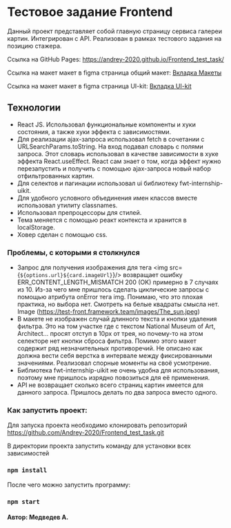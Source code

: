 # Тестовое задание Frontend

Данный проект представляет собой главную страницу сервиса галереи картин. Интегрирован с API. Реализован в рамках тестового задания на позицию стажера.

Ссылка на GitHub Pages: https://andrey-2020.github.io/Frontend_test_task/

Ссылка на макет макет в figma страница общий макет: [Вкладка Макеты](https://www.figma.com/file/Gv0bNfikwZiuydOrdNz49o/FWT-Front-end-%D0%A2%D0%B5%D1%81%D1%82%D0%BE%D0%B2%D0%BE%D0%B5-%D0%B7%D0%B0%D0%B4%D0%B0%D0%BD%D0%B8%D0%B5-(Community)?node-id=304-50)

Ссылка на макет макет в figma страница UI-kit: [Вкладка UI-kit](https://www.figma.com/file/Gv0bNfikwZiuydOrdNz49o/FWT-Front-end-%D0%A2%D0%B5%D1%81%D1%82%D0%BE%D0%B2%D0%BE%D0%B5-%D0%B7%D0%B0%D0%B4%D0%B0%D0%BD%D0%B8%D0%B5-(Community)?node-id=523-11)

## Технологии
- React JS. Использовал функциональные компоненты и хуки состояния, а также хуки эффекта с зависимостями. 
- Для реализации ajax-запроса использовал fetch в сочетании с URLSearchParams.toString. На вход подавал словарь с полями запроса. Этот словарь использовал в качестве зависимости в хуке эффекта React.useEffect. React сам знает о том, когда эффект нужно перезапустить и получить с помощью ajax-запроса новый набор отфильтрованных картин.
- Для селектов и пагинации использовал ui библиотеку fwt-internship-uikit.
- Для удобного условного объединения имен классов вместе использовал утилиту classnames.
- Использовал препроцессоры для стилей.
- Тема меняется с помощью реакт контекста и хранится в localStorage.
- Ховер сделан с помощью css.

### Проблемы, с которыми я столкнулся
- Запрос для получения изображения для тега <img src={`${options.url}${card.imageUrl}`}/> возвращает ошибку ERR_CONTENT_LENGTH_MISMATCH 200 (OK) примерно в 7 случаях из 10. Из-за чего мне пришлось сделать циклические запросы с помощью атрибута onError тега img. Понимаю, что это плохая практика, но выбора нет. Смотреть на белые квадраты смысла нет. 
Image (https://test-front.framework.team/images/The_sun.jpeg)
- В макете не изображен случай длинного текста и кнопки удаления фильтра. Это на том участке где с текстом National Museum of Art, Architect... просят отступ в 10px от трея, но почему-то на этом селекторе нет кнопки сброса фильтра. Помимо этого макет содержит ряд незначительных противоречий. Не описано как должна вести себя верстка  в интервале между фиксированными значениями. Реализовал спорные моменты на своё усмотрение.
- Библиотека fwt-internship-uikit не очень удобна для использования, поэтому мне пришлось изрядно повозиться для её применения.
- API не возвращает сколько всего страниц картин имеется для данного запроса. Пришлось делать по два запроса вместо одного.

### Как запустить проект:
Для запуска проекта необходимо клонировать репозиторий https://github.com/Andrey-2020/Frontend_test_task.git

В директории проекта запустить команду для установки всех зависимостей
### `npm install` 

После чего можно запустить программу:
### `npm start`

#### Автор: Медведев А.
